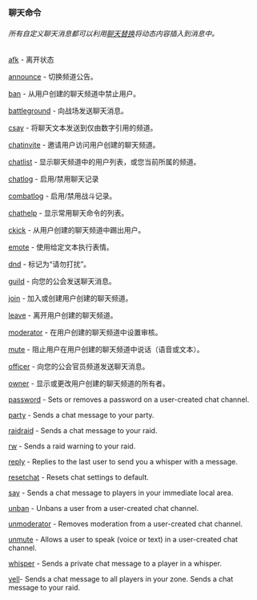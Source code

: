 ### 聊天命令

###### 所有自定义聊天消息都可以利用[聊天替换](https://wow.gamepedia.com/Chat_substitutions)将动态内容插入到消息中。

[afk](https://wow.gamepedia.com/MACRO_afk) - 离开状态

[announce](https://wow.gamepedia.com/MACRO_announce) - 切换频道公告。

[ban](https://wow.gamepedia.com/MACRO_ban) - 从用户创建的聊天频道中禁止用户。

[battleground](https://wow.gamepedia.com/MACRO_battleground) - 向战场发送聊天消息。

[csay](https://wow.gamepedia.com/MACRO_csay) - 将聊天文本发送到仅由数字引用的频道。

[chatinvite](https://wow.gamepedia.com/MACRO_chatinvite) - 邀请用户访问用户创建的聊天频道。

[chatlist](https://wow.gamepedia.com/MACRO_chatlist) - 显示聊天频道中的用户列表，或您当前所属的频道。

[chatlog](https://wow.gamepedia.com/MACRO_chatlog) - 启用/禁用聊天记录

[combatlog](https://wow.gamepedia.com/MACRO_combatlog) - 启用/禁用战斗记录。

[chathelp](https://wow.gamepedia.com/MACRO_chathelp) - 显示常用聊天命令的列表。

[ckick](https://wow.gamepedia.com/MACRO_ckick) - 从用户创建的聊天频道中踢出用户。

[emote](https://wow.gamepedia.com/MACRO_emote) - 使用给定文本执行表情。

[dnd](https://wow.gamepedia.com/MACRO_dnd) - 标记为“请勿打扰”。

[guild](https://wow.gamepedia.com/MACRO_guild) - 向您的公会发送聊天消息。

[join](https://wow.gamepedia.com/MACRO_join) - 加入或创建用户创建的聊天频道。

[leave](https://wow.gamepedia.com/MACRO_leave) - 离开用户创建的聊天频道。

[moderator](https://wow.gamepedia.com/MACRO_moderator) - 在用户创建的聊天频道中设置审核。

[mute](https://wow.gamepedia.com/MACRO_mute) - 阻止用户在用户创建的聊天频道中说话（语音或文本）。

[officer](https://wow.gamepedia.com/MACRO_officer) - 向您的公会官员频道发送聊天消息。

[owner](https://wow.gamepedia.com/MACRO_owner) - 显示或更改用户创建的聊天频道的所有者。

[password](https://wow.gamepedia.com/MACRO_password) - Sets or removes a password on a user-created chat channel.

[party](https://wow.gamepedia.com/MACRO_party) - Sends a chat message to your party.

[raid](https://wow.gamepedia.com/MACRO_raid)[raid](https://wow.gamepedia.com/MACRO_raid) - Sends a chat message to your raid.

[rw](https://wow.gamepedia.com/MACRO_rw) - Sends a raid warning to your raid.

[reply](https://wow.gamepedia.com/MACRO_reply) - Replies to the last user to send you a whisper with a message.

[resetchat](https://wow.gamepedia.com/MACRO_resetchat) - Resets chat settings to default.

[say](https://wow.gamepedia.com/MACRO_say) - Sends a chat message to players in your immediate local area.

[unban](https://wow.gamepedia.com/MACRO_unban) - Unbans a user from a user-created chat channel.

[unmoderator](https://wow.gamepedia.com/MACRO_unmoderator) - Removes moderation from a user-created chat channel.

[unmute](https://wow.gamepedia.com/MACRO_unmute) - Allows a user to speak \(voice or text\) in a user-created chat channel.

[whisper](https://wow.gamepedia.com/MACRO_tell) - Sends a private chat message to a player in a whisper.

[yell](https://wow.gamepedia.com/MACRO_yell)- Sends a chat message to all players in your zone. Sends a chat message to your raid.

